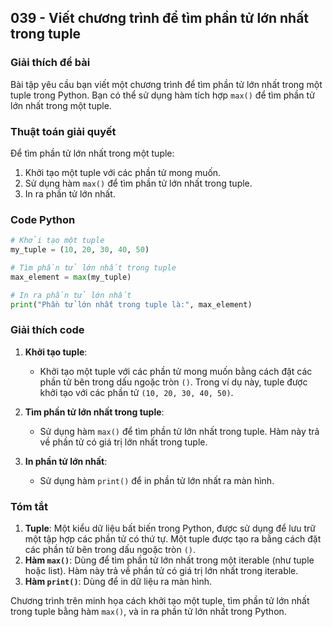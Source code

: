 ## 039 - Viết chương trình để tìm phần tử lớn nhất trong tuple

### Giải thích đề bài

Bài tập yêu cầu bạn viết một chương trình để tìm phần tử lớn nhất trong một tuple trong Python. Bạn có thể sử dụng hàm tích hợp `max()` để tìm phần tử lớn nhất trong một tuple.

### Thuật toán giải quyết

Để tìm phần tử lớn nhất trong một tuple:

1. Khởi tạo một tuple với các phần tử mong muốn.
2. Sử dụng hàm `max()` để tìm phần tử lớn nhất trong tuple.
3. In ra phần tử lớn nhất.

### Code Python

```python
# Khởi tạo một tuple
my_tuple = (10, 20, 30, 40, 50)

# Tìm phần tử lớn nhất trong tuple
max_element = max(my_tuple)

# In ra phần tử lớn nhất
print("Phần tử lớn nhất trong tuple là:", max_element)
```

### Giải thích code

1. **Khởi tạo tuple**:

   - Khởi tạo một tuple với các phần tử mong muốn bằng cách đặt các phần tử bên trong dấu ngoặc tròn `()`. Trong ví dụ này, tuple được khởi tạo với các phần tử `(10, 20, 30, 40, 50)`.

2. **Tìm phần tử lớn nhất trong tuple**:

   - Sử dụng hàm `max()` để tìm phần tử lớn nhất trong tuple. Hàm này trả về phần tử có giá trị lớn nhất trong tuple.

3. **In phần tử lớn nhất**:
   - Sử dụng hàm `print()` để in phần tử lớn nhất ra màn hình.

### Tóm tắt

1. **Tuple**: Một kiểu dữ liệu bất biến trong Python, được sử dụng để lưu trữ một tập hợp các phần tử có thứ tự. Một tuple được tạo ra bằng cách đặt các phần tử bên trong dấu ngoặc tròn `()`.
2. **Hàm `max()`**: Dùng để tìm phần tử lớn nhất trong một iterable (như tuple hoặc list). Hàm này trả về phần tử có giá trị lớn nhất trong iterable.
3. **Hàm `print()`**: Dùng để in dữ liệu ra màn hình.

Chương trình trên minh họa cách khởi tạo một tuple, tìm phần tử lớn nhất trong tuple bằng hàm `max()`, và in ra phần tử lớn nhất trong Python.
